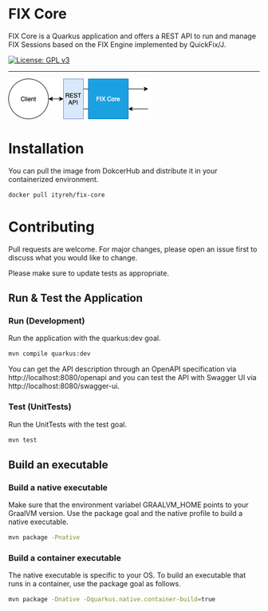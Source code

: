 FIX Core
========

FIX Core is a Quarkus application and offers a REST API to run and manage FIX Sessions based on the FIX Engine implemented by QuickFix/J.

[![License: GPL v3](https://img.shields.io/badge/License-GPLv3-blue.svg)](https://www.gnu.org/licenses/gpl-3.0)

<hr>

![Overview][overview]

# Installation

You can pull the image from DokcerHub and distribute it in your containerized environment.

```bash
docker pull ityreh/fix-core
```

# Contributing

Pull requests are welcome. For major changes, please open an issue first to discuss what you would like to change.

Please make sure to update tests as appropriate.

## Run & Test the Application

### Run (Development)

Run the application with the quarkus:dev goal.

```bash
mvn compile quarkus:dev
```

You can get the API description through an OpenAPI specification via http://localhost:8080/openapi and you can test the API with Swagger UI via http://localhost:8080/swagger-ui.

### Test (UnitTests)

Run the UnitTests with the test goal.

```bash
mvn test
```

## Build an executable

### Build a native executable

Make sure that the environment variabel GRAALVM_HOME points to your GraalVM version. Use the package goal and the native profile to build a native executable.

```bash
mvn package -Pnative
```

### Build a container executable

The native executable is specific to your OS. To build an executable that runs in a container, use the package goal as follows.

```bash
mvn package -Dnative -Dquarkus.native.container-build=true
```

[overview]: ./doc/export/overview.png "Overview"
